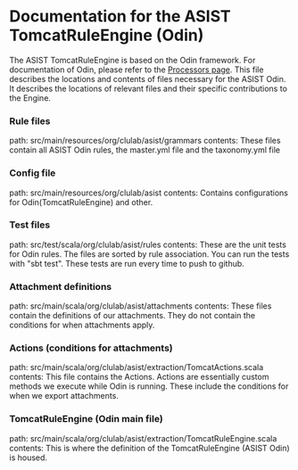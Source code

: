 # Documentation for the ASIST TomcatRuleEngine (Odin)

The ASIST TomcatRuleEngine is based on the Odin framework. For documentation of Odin, please refer to the [Processors page](https://clulab.github.io/processors/odin.html).
This file describes the locations and contents of files necessary for the ASIST Odin. It describes the locations of relevant files and their specific contributions to the Engine.

### Rule files
path: src/main/resources/org/clulab/asist/grammars
contents:
These files contain all ASIST Odin rules, the master.yml file and the taxonomy.yml file

### Config file
path: src/main/resources/org/clulab/asist
contents:
Contains configurations for Odin(TomcatRuleEngine) and other.

### Test files
path: src/test/scala/org/clulab/asist/rules
contents:
These are the unit tests for Odin rules. The files are sorted by rule association. You can run the tests with "sbt test". These tests are run every time to push to github.

### Attachment definitions
path: src/main/scala/org/clulab/asist/attachments
contents:
These files contain the definitions of our attachments. They do not contain the conditions for when attachments apply.

### Actions (conditions for attachments)
path: src/main/scala/org/clulab/asist/extraction/TomcatActions.scala
contents:
This file contains the Actions. Actions are essentially custom methods we execute while Odin is running. These include the conditions for when we export attachments.

### TomcatRuleEngine (Odin main file)
path: src/main/scala/org/clulab/asist/extraction/TomcatRuleEngine.scala
contents:
This is where the definition of the TomcatRuleEngine (ASIST Odin) is housed.
